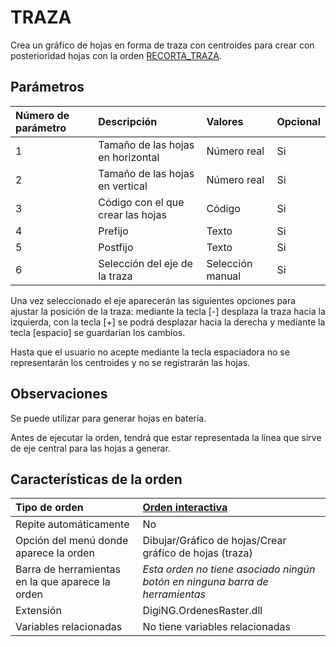 # TRAZA

Crea un gráfico de hojas en forma de traza con centroides para crear con posterioridad hojas con la orden [RECORTA\_TRAZA](RECORTA_TRAZA.html).

## Parámetros

| Número de parámetro | Descripción | Valores | Opcional |
| :--- | :--- | :--- | :--- |
| 1 | Tamaño de las hojas en horizontal | Número real | Si |
| 2 | Tamaño de las hojas en vertical | Número real | Si |
| 3 | Código con el que crear las hojas | Código | Si |
| 4 | Prefijo | Texto | Si |
| 5 | Postfijo | Texto | Si |
| 6 | Selección del eje de la traza | Selección manual | Si |

Una vez seleccionado el eje aparecerán las siguientes opciones para ajustar la posición de la traza: mediante la tecla \[-\] desplaza la traza hacia la izquierda, con la tecla \[+\] se podrá desplazar hacia la derecha y mediante la tecla \[espacio\] se guardarían los cambios.

Hasta que el usuario no acepte mediante la tecla espaciadora no se representarán los centroides y no se registrarán las hojas.

## Observaciones

Se puede utilizar para generar hojas en batería.

Antes de ejecutar la orden, tendrá que estar representada la línea que sirve de eje central para las hojas a generar.

## Características de la orden

| Tipo de orden | [Orden interactiva]() |
| :--- | :--- |
| Repite automáticamente | No |
| Opción del menú donde aparece la orden | Dibujar/Gráfico de hojas/Crear gráfico de hojas \(traza\) |
| Barra de herramientas en la que aparece la orden | _Esta orden no tiene asociado ningún botón en ninguna barra de herramientas_ |
| Extensión | DigiNG.OrdenesRaster.dll |
| Variables relacionadas | No tiene variables relacionadas |

